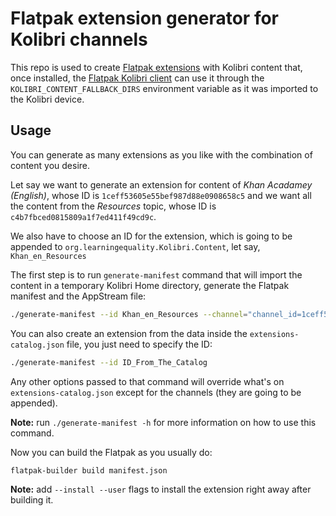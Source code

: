 # Flatpak extension generator for Kolibri channels

This repo is used to create [Flatpak extensions](https://github.com/flatpak/flatpak/wiki/Extensions) with Kolibri content that, once installed, the [Flatpak Kolibri client](https://github.com/learningequality/org.learningequality.Kolibri) can use it through the `KOLIBRI_CONTENT_FALLBACK_DIRS` environment variable as it was imported to the Kolibri device.

## Usage

You can generate as many extensions as you like with the combination of content you desire.

Let say we want to generate an extension for content of *Khan Acadamey (English)*, whose ID is `1ceff53605e55bef987d88e0908658c5` and we want all the content from the *Resources* topic, whose ID is `c4b7fbced0815809a1f7ed411f49cd9c`.

We also have to choose an ID for the extension, which is going to be appended to `org.learningequality.Kolibri.Content`, let say, `Khan_en_Resources`

The first step is to run `generate-manifest` command that will import the content in a temporary Kolibri Home directory, generate the Flatpak manifest and the AppStream file:

```sh
./generate-manifest --id Khan_en_Resources --channel="channel_id=1ceff53605e55bef987d88e0908658c5:node_ids=c4b7fbced0815809a1f7ed411f49cd9c"
```

You can also create an extension from the data inside the `extensions-catalog.json` file, you just need to specify the ID:

```sh
./generate-manifest --id ID_From_The_Catalog
```

Any other options passed to that command will override what's on `extensions-catalog.json` except for the channels (they are going to be appended).

**Note:** run `./generate-manifest -h` for more information on how to use this command.

Now you can build the Flatpak as you usually do:

```sh
flatpak-builder build manifest.json
```

**Note:** add `--install --user` flags to install the extension right away after building it.
